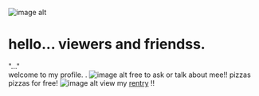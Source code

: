  ![image alt](https://github.com/PayCheckss/PayCheckss/blob/6db1a5c2a9b09581afc71fe2bcc84e056af8fd8c/Untitled175_20250414023140.png)
   # hello...  viewers and friendss. 
        
"..."   
       welcome to my profile.    . 
![image alt](https://github.com/PayCheckss/PayCheckss/blob/2ceed77c79a0616e24580bda4bacffdf8702a701/65035654064a9cf2c42b8e0c7f7494bd_(1).png)
          free to ask or talk about mee!!
          pizzas  pizzas for free! 
           ![image alt](https://github.com/azuretimee/azuretimee/blob/5bd23ddd407808f815b9c4b4022d4653b6898243/Untitled36_20250408180234.png)
   view my [rentry](https://rentry.co/Bloxwatchnumberonefan)  !! 
  
